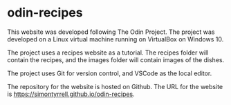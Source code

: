 # odin-recipes

This website was developed following The Odin Project.  The project was developed on a Linux virtual machine running on VirtualBox on Windows 10.

The project uses a recipes website as a tutorial.  The recipes folder will contain the recipes, and the images folder will contain images of the dishes.

The project uses Git for version control, and VSCode as the local editor.

The repository for the website is hosted on Github.  The URL for the website is https://simontyrrell.github.io/odin-recipes.


